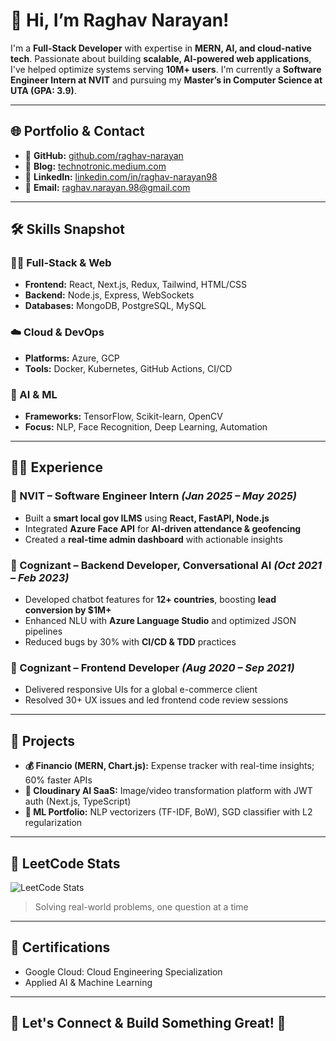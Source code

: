 # 👋 Hi, I’m Raghav Narayan!

I'm a **Full-Stack Developer** with expertise in **MERN, AI, and cloud-native tech**. Passionate about building **scalable, AI-powered web applications**, I've helped optimize systems serving **10M+ users**. I'm currently a **Software Engineer Intern at NVIT** and pursuing my **Master’s in Computer Science at UTA (GPA: 3.9)**.

---

## 🌐 Portfolio & Contact  

- 🔗 **GitHub:** [github.com/raghav-narayan](https://github.com/raghav-narayan)  
- 📝 **Blog:** [technotronic.medium.com](https://technotronic.medium.com/)  
- 💼 **LinkedIn:** [linkedin.com/in/raghav-narayan98](https://www.linkedin.com/in/raghav-narayan98)  
- 📩 **Email:** [raghav.narayan.98@gmail.com](mailto:raghav.narayan.98@gmail.com)  

---

## 🛠️ Skills Snapshot  

### 🧑‍💻 Full-Stack & Web  
- **Frontend:** React, Next.js, Redux, Tailwind, HTML/CSS  
- **Backend:** Node.js, Express, WebSockets  
- **Databases:** MongoDB, PostgreSQL, MySQL  

### ☁️ Cloud & DevOps  
- **Platforms:** Azure, GCP  
- **Tools:** Docker, Kubernetes, GitHub Actions, CI/CD  

### 🧠 AI & ML  
- **Frameworks:** TensorFlow, Scikit-learn, OpenCV  
- **Focus:** NLP, Face Recognition, Deep Learning, Automation  

---

## 👨‍💼 Experience  

### 🚀 NVIT – Software Engineer Intern *(Jan 2025 – May 2025)*  
- Built a **smart local gov ILMS** using **React, FastAPI, Node.js**  
- Integrated **Azure Face API** for **AI-driven attendance & geofencing**  
- Created a **real-time admin dashboard** with actionable insights  

### 🤖 Cognizant – Backend Developer, Conversational AI *(Oct 2021 – Feb 2023)*  
- Developed chatbot features for **12+ countries**, boosting **lead conversion by $1M+**  
- Enhanced NLU with **Azure Language Studio** and optimized JSON pipelines  
- Reduced bugs by 30% with **CI/CD & TDD** practices  

### 🎨 Cognizant – Frontend Developer *(Aug 2020 – Sep 2021)*  
- Delivered responsive UIs for a global e-commerce client  
- Resolved 30+ UX issues and led frontend code review sessions  

---

## 🧩 Projects  

- **💰 Financio (MERN, Chart.js):** Expense tracker with real-time insights; 60% faster APIs  
- **📸 Cloudinary AI SaaS:** Image/video transformation platform with JWT auth (Next.js, TypeScript)  
- **🧠 ML Portfolio:** NLP vectorizers (TF-IDF, BoW), SGD classifier with L2 regularization  

---

## 🧠 LeetCode Stats  

![LeetCode Stats](https://leetcard.jacoblin.cool/Raghav_Narayan?theme=dark&font=Source+Code+Pro&ext=heatmap)  
> Solving real-world problems, one question at a time  

---

## 📜 Certifications  

- Google Cloud: Cloud Engineering Specialization  
- Applied AI & Machine Learning  

---

## 🤝 Let's Connect & Build Something Great! 🚀  
